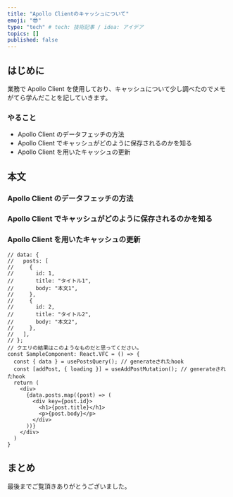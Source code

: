 ```yaml
---
title: "Apollo Clientのキャッシュについて"
emoji: "😎"
type: "tech" # tech: 技術記事 / idea: アイデア
topics: []
published: false
---
```


## はじめに

業務で Apollo Client を使用しており、キャッシュについて少し調べたのでメモがてら学んだことを記していきます。

### やること

- Apollo Client のデータフェッチの方法
- Apollo Client でキャッシュがどのように保存されるのかを知る
- Apollo Client を用いたキャッシュの更新

## 本文

### Apollo Client のデータフェッチの方法

### Apollo Client でキャッシュがどのように保存されるのかを知る

### Apollo Client を用いたキャッシュの更新

```tsx:sample.tsx
// data: {
//   posts: [
//     {
//       id: 1,
//       title: "タイトル1",
//       body: "本文1",
//     },
//     {
//       id: 2,
//       title: "タイトル2",
//       body: "本文2",
//     },
//   ],
// };
// クエリの結果はこのようなものだと思ってください。
const SampleComponent: React.VFC = () => {
  const { data } = usePostsQuery(); // generateされたhook
  const [addPost, { loading }] = useAddPostMutation(); // generateされたhook
  return (
    <div>
      {data.posts.map((post) => (
        <div key={post.id}>
          <h1>{post.title}</h1>
          <p>{post.body}</p>
        </div>
      ))}
    </div>
  )
}
```

## まとめ

最後までご覧頂きありがとうございました。
